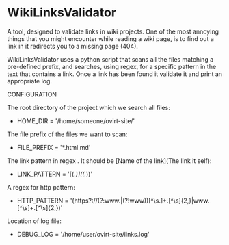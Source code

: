 # WikiLinksValidator
A tool, designed to validate links in wiki projects.
One of the most annoying things that you might encounter while reading a wiki page, is to find out a link in it redirects you to a missing page (404).

WikiLinksValidator uses a python script that scans all the files matching a pre-defined prefix,
and searches, using regex, for a specific pattern in the text that contains a link.
Once a link has been found it validate it and print an appropriate log.

CONFIGURATION

The root directory of the project which we search all files:
* HOME_DIR = '/home/someone/ovirt-site/'

The file prefix of the files we want to scan:
* FILE_PREFIX = '*.html.md'

The link pattern in regex [](). It should be [Name of the link](The link it self):
* LINK_PATTERN = '\[(.*)\]\((.*)\)'

A regex for http pattern:
* HTTP_PATTERN = '(https?:\/\/(?:www\.|(?!www))[^\s\.]+\.[^\s]{2,}|www\.[^\s]+\.[^\s]{2,})'

Location of log file:
* DEBUG_LOG = '/home/user/ovirt-site/links.log'


